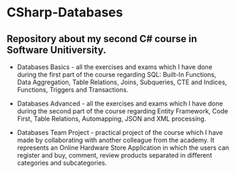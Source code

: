 # CSharp-Databases

## Repository about my second C# course in Software Unitiversity.

- Databases Basics - all the exercises and exams which I have done during the first part of the course regarding SQL: Built-In Functions, Data Aggregation, Table Relations, Joins, Subqueries, CTE and Indices, Functions, Triggers and Transactions.

- Databases Advanced - all the exercises and exams which I have done during the second part of the course regarding Entity Framework, Code First, Table Relations, Automapping, JSON and XML processing.

- Databases Team Project - practical project of the course which I have made by collaborating with another colleague from the academy. It represents an Online Hardware Store Application in which the users can register and buy, comment, review products separated in different categories and subcategories. 
